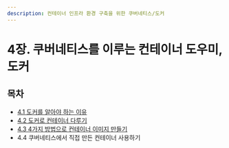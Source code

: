 ```yaml
---
description: 컨테이너 인프라 환경 구축을 위한 쿠버네티스/도커
---
```


# 4장. 쿠버네티스를 이루는 컨테이너 도우미, 도커

## 목차

* [4.1 도커를 알아야 하는 이유](./1.md)
* [4.2 도커로 컨테이너 다루기](./2.md)
* [4.3 4가지 방법으로 컨테이너 이미지 만들기](./3.md)
* 4.4 쿠버네티스에서 직접 만든 컨테이너 사용하기